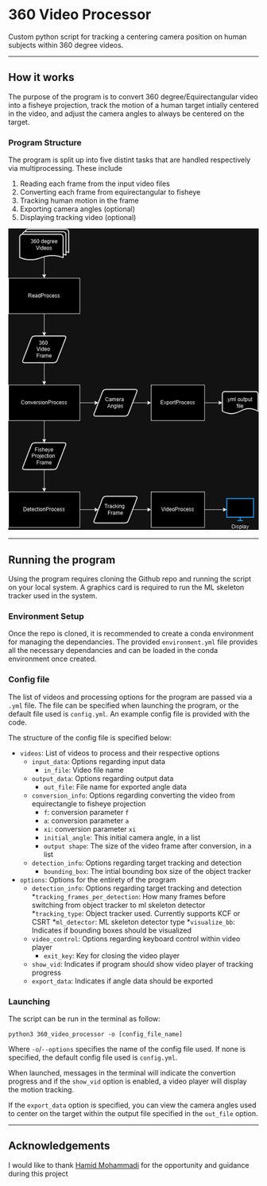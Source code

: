# 360 Video Processor
Custom python script for tracking a centering camera position on human subjects within 360 degree videos.

---------

## How it works

The purpose of the program is to convert 360 degree/Equirectangular video into a fisheye projection, track the motion of a human target intially centered in the video, and adjust the camera angles to always be centered on the target.

### Program Structure

The program is split up into five distint tasks that are handled respectively via multiprocessing. These include
1. Reading each frame from the input video files
2. Converting each frame from equirectangular to fisheye
3. Tracking human motion in the frame
4. Exporting camera angles (optional)
5. Displaying tracking video (optional)

![Program process structure](./res/ProgramFlow.png)

---------

## Running the program

Using the program requires cloning the Github repo and running the script on your local system. A graphics card is required to run the ML skeleton tracker used in the system.

### Environment Setup

Once the repo is cloned, it is recommended to create a conda environment for managing the dependancies. The provided `environment.yml` file provides all the necessary dependancies and can be loaded in the conda environment once created.

### Config file

The list of videos and processing options for the program are passed via a `.yml` file. The file can be specified when launching the program, or the default file used is `config.yml`. An example config file is provided with the code.

The structure of the config file is specified below:

* `videos`: List of videos to process and their respective options
    * `input_data`: Options regarding input data
        * `in_file`: Video file name
    * `output_data`: Options regarding output data
        * `out_file`: File name for exported angle data
    * `conversion_info`:  Options regarding converting the video from equirectangle to fisheye projection
        * `f`: conversion parameter `f`
        * `a`: conversion parameter `a`
        * `xi`: conversion parameter `xi`
        * `initial_angle`: This initial camera angle, in a list
        * `output shape`: The size of the video frame after conversion, in a list
    * `detection_info`: Options regarding target tracking and detection
        * `bounding_box`: The intial bounding box size of the object tracker
* `options`: Options for the entirety of the program
    * `detection_info`: Options regarding target tracking and detection
        *`tracking_frames_per_detection`: How many frames before switching from object tracker to ml skeleton detector
        *`tracking_type`: Object tracker used. Currently supports KCF or CSRT
        *`ml_detector`: ML skeleton detector type
        *`visualize_bb`: Indicates if bounding boxes should be visualized
    * `video_control`: Options regarding keyboard control within video player
        * `exit_key`: Key for closing the video player
    * `show_vid`: Indicates if program should show video player of tracking progress
    * `export_data`: Indicates if angle data should be exported

### Launching

The script can be run in the terminal as follow:

```
python3 360_video_processor -o [config_file_name]
```

Where `-o`/`--options` specifies the name of the config file used. If none is specified, the default config file used is `config.yml`.

When launched, messages in the terminal will indicate the convertion progress and if the `show_vid` option is enabled, a video player will display the motion tracking.

If the `export_data` option is specified, you can view the camera angles used to center on the target within the output file specified in the `out_file` option.

---------

## Acknowledgements

I would like to thank [Hamid Mohammadi](https://github.com/sandstorm12) for the opportunity and guidance during this project